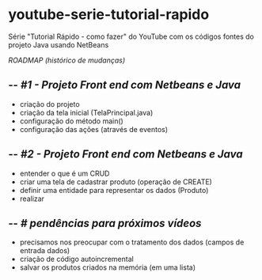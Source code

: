 # youtube-serie-tutorial-rapido
Série "Tutorial Rápido - como fazer"  do YouTube com os códigos fontes do projeto Java usando NetBeans


*ROADMAP (histórico de mudanças)*

--
*#1 - Projeto Front end com Netbeans e Java*
--
- criação do projeto
- criação da tela inicial (TelaPrincipal.java)
- configuração do método main()
- configuração das ações (através de eventos)


--
*#2 - Projeto Front end com Netbeans e Java*
--
- entender o que é um CRUD
- criar uma tela de cadastrar produto (operação de CREATE)
- definir uma entidade para representar os dados (Produto)
- realizar 

--
*# pendências para próximos vídeos*
--

- precisamos nos preocupar com o tratamento dos dados (campos de entrada dados)
- criação de código autoincremental
- salvar os produtos criados na memória (em uma lista) 
